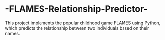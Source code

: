 # -FLAMES-Relationship-Predictor-
This project implements the popular childhood game FLAMES using Python, which predicts the relationship between two individuals based on their names.
